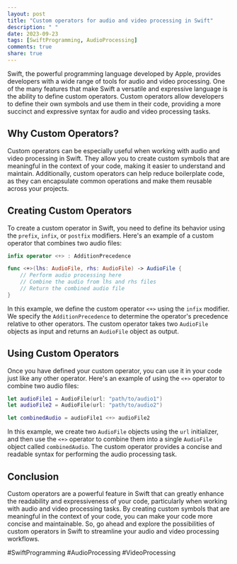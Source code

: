 ```yaml
---
layout: post
title: "Custom operators for audio and video processing in Swift"
description: " "
date: 2023-09-23
tags: [SwiftProgramming, AudioProcessing]
comments: true
share: true
---
```


Swift, the powerful programming language developed by Apple, provides developers with a wide range of tools for audio and video processing. One of the many features that make Swift a versatile and expressive language is the ability to define custom operators. Custom operators allow developers to define their own symbols and use them in their code, providing a more succinct and expressive syntax for audio and video processing tasks.

## Why Custom Operators?

Custom operators can be especially useful when working with audio and video processing in Swift. They allow you to create custom symbols that are meaningful in the context of your code, making it easier to understand and maintain. Additionally, custom operators can help reduce boilerplate code, as they can encapsulate common operations and make them reusable across your projects.

## Creating Custom Operators

To create a custom operator in Swift, you need to define its behavior using the `prefix`, `infix`, or `postfix` modifiers. Here's an example of a custom operator that combines two audio files:

```swift
infix operator <+> : AdditionPrecedence

func <+>(lhs: AudioFile, rhs: AudioFile) -> AudioFile {
    // Perform audio processing here
    // Combine the audio from lhs and rhs files
    // Return the combined audio file
}
```

In this example, we define the custom operator `<+>` using the `infix` modifier. We specify the `AdditionPrecedence` to determine the operator's precedence relative to other operators. The custom operator takes two `AudioFile` objects as input and returns an `AudioFile` object as output.

## Using Custom Operators

Once you have defined your custom operator, you can use it in your code just like any other operator. Here's an example of using the `<+>` operator to combine two audio files:

```swift
let audioFile1 = AudioFile(url: "path/to/audio1")
let audioFile2 = AudioFile(url: "path/to/audio2")

let combinedAudio = audioFile1 <+> audioFile2
```

In this example, we create two `AudioFile` objects using the `url` initializer, and then use the `<+>` operator to combine them into a single `AudioFile` object called `combinedAudio`. The custom operator provides a concise and readable syntax for performing the audio processing task.

## Conclusion

Custom operators are a powerful feature in Swift that can greatly enhance the readability and expressiveness of your code, particularly when working with audio and video processing tasks. By creating custom symbols that are meaningful in the context of your code, you can make your code more concise and maintainable. So, go ahead and explore the possibilities of custom operators in Swift to streamline your audio and video processing workflows.

#SwiftProgramming #AudioProcessing #VideoProcessing